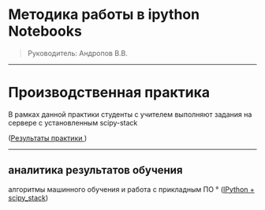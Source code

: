 
#  Методика работы в ipython Notebooks
> Руководитель: Андропов В.В.


----------
# Производственная практика #
В рамках данной практики студенты с учителем выполняют задания на сервере с установленным scipy-stack
                                     
([Результаты практики 
](https://github.com/VladimirAndropov/practics/tree/master/ipython))

----------

 аналитика результатов обучения
-  
алгоритмы машинного обучения и работа с прикладным ПО ° ([IPython + scipy_stack](https://github.com/VladAndropov/practics/tree/master/insights))




                                                    
